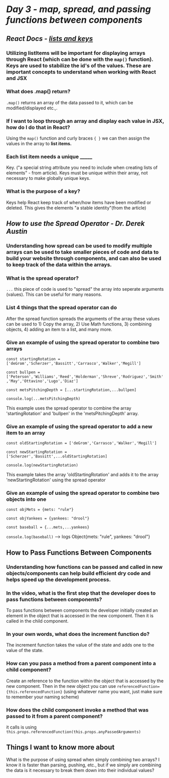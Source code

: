 # ***Day 3** - map, spread, and passing functions between components*

## ***React Docs** - [lists and keys](https://reactjs.org/docs/lists-and-keys.html)*

### Utilizing listItems will be important for displaying arrays through React (which can be done with the `map()` function). Keys are used to stabilize the id's of the values. These are important concepts to understand when working with React and JSX

### What does .map() return?

`.map()` returns an array of the data passed to it, which can be modified/displayed etc.,.

### If I want to loop through an array and display each value in JSX, how do I do that in React? 

Using the `map()` function and curly braces `{ }` we can then assign the values in the array to **list items.**

### Each list item needs a unique _____

Key. ("a special string attribute you need to include when creating lists of elements" - from article). Keys must be unique within their array, not necessary to make globally unique keys.

### What is the purpose of a key?

Keys help React keep track of when/how items have been modified or deleted. This gives the elements "a stable identity"(from the article)

## ***How to use the Spread Operator** - Dr. Derek Austin*

### Understanding how spread can be used to modify multiple arrays can be used to take smaller pieces of code and data to build your website through components, and can also be used to keep track of the data within the arrays.

### What is the spread operator?

`...` this piece of code is used to "spread" the array into seperate arguments (values). This can be useful for many reasons.

### List 4 things that the spread operator can do

After the spread function spreads the arguments of the array these values can be used to 1) Copy the array, 2) Use Math functions, 3) combining objects, 4) adding an item to a list, and many more.

### Give an example of using the spread operator to combine two arrays

`const startingRotation = ['deGrom','Scherzer','Bassitt','Carrasco','Walker','Megill']`

`const bullpen = ['Peterson','Williams','Reed','Holderman','Shreve','Rodriguez','Smith','May','Ottavino','Lugo','Diaz']`

`const metsPitchingDepth = [...startingRotation,...bullpen]`

`console.log(...metsPitchingDepth)`

This example uses the spread operator to combine the array 'startingRotation' and 'bullpen' in the 'metsPitchingDepth' array.

### Give an example of using the spread operator to add a new item to an array

`const oldStartingRotation = ['deGrom','Carrasco','Walker','Megill']`

`const newStartingRotation = ['Scherzer','Bassitt',...oldStartingRotation]`

`console.log(newStartingRotation)`

This example takes the array 'oldStartingRotation' and adds it to the array 'newStartingRotation' using the spread operator

### Give an example of using the spread operator to combine two objects into one

`const objMets = {mets: "rule"}`

`const objYankees = {yankees: "drool"}`

`const baseball = {...mets,...yankees}`

`console.log(baseball)` --> logs Object{mets: "rule", yankees: "drool"}

## How to Pass Functions Between Components

### Understanding how functions can be passed and called in new objects/components can help build efficient dry code and helps speed up the development process.

### In the video, what is the first step that the developer does to pass functions between components?

To pass functions between components the developer initially created an element in the object that is accessed in the new component. Then it is called in the child component.

### In your own words, what does the increment function do?

The increment function takes the value of the state and adds one to the value of the state.

### How can you pass a method from a parent component into a child component?

Create an reference to the function within the object that is accessed by the new component. Then in the new object you can use `referencedFunction={this.referencedFunction}` (using whatever name you want, just make sure to remember your naming scheme)

### How does the child component invoke a method that was passed to it from a parent component?

it calls is using `this.props.referencedFunction(this.props.anyPassedArguments)`

## Things I want to know more about

What is the purpose of using spread when simply combining two arrays? I know it is faster than parsing, pushing, etc., but if we simply are combining the data is it necessary to break them down into their individual values?

